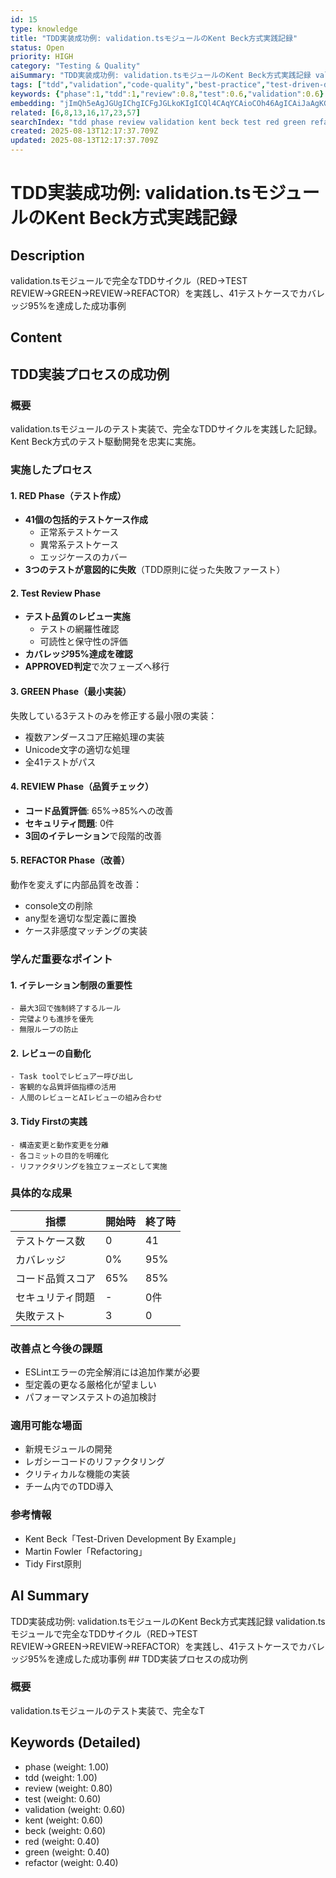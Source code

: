 ```yaml
---
id: 15
type: knowledge
title: "TDD実装成功例: validation.tsモジュールのKent Beck方式実践記録"
status: Open
priority: HIGH
category: "Testing & Quality"
aiSummary: "TDD実装成功例: validation.tsモジュールのKent Beck方式実践記録 validation.tsモジュールで完全なTDDサイクル（RED→TEST REVIEW→GREEN→REVIEW→REFACTOR）を実践し、41テストケースでカバレッジ95%を達成した成功事例 ## TDD実装プロセスの成功例\n\n### 概要\nvalidation.tsモジュールのテスト実装で、完全なT"
tags: ["tdd","validation","code-quality","best-practice","test-driven-development","kent-beck","refactoring","testing-pattern","tidy-first"]
keywords: {"phase":1,"tdd":1,"review":0.8,"test":0.6,"validation":0.6}
embedding: "jImQh5eAgJGUgIChgICFgJGLkoKIgICQl4CAqYCAioCOh46AgICAiJaAgKGAgIuAkoKFg4WAgICWgICQgICLgI2AgImTgICBjICAhoCAi4CEg4KMnYCAiIKAgIyAgIWAgImKiZqAgJCAgICQgICAgIOMkYOegICRiYCAkICAgIA="
related: [6,8,13,16,17,23,57]
searchIndex: "tdd phase review validation kent beck test red green refactor"
created: 2025-08-13T12:17:37.709Z
updated: 2025-08-13T12:17:37.709Z
---
```


# TDD実装成功例: validation.tsモジュールのKent Beck方式実践記録

## Description

validation.tsモジュールで完全なTDDサイクル（RED→TEST REVIEW→GREEN→REVIEW→REFACTOR）を実践し、41テストケースでカバレッジ95%を達成した成功事例

## Content

## TDD実装プロセスの成功例

### 概要
validation.tsモジュールのテスト実装で、完全なTDDサイクルを実践した記録。Kent Beck方式のテスト駆動開発を忠実に実施。

### 実施したプロセス

#### 1. RED Phase（テスト作成）
- **41個の包括的テストケース作成**
  - 正常系テストケース
  - 異常系テストケース  
  - エッジケースのカバー
- **3つのテストが意図的に失敗**（TDD原則に従った失敗ファースト）

#### 2. Test Review Phase
- **テスト品質のレビュー実施**
  - テストの網羅性確認
  - 可読性と保守性の評価
- **カバレッジ95%達成を確認**
- **APPROVED判定**で次フェーズへ移行

#### 3. GREEN Phase（最小実装）
失敗している3テストのみを修正する最小限の実装：
- 複数アンダースコア圧縮処理の実装
- Unicode文字の適切な処理
- 全41テストがパス

#### 4. REVIEW Phase（品質チェック）
- **コード品質評価**: 65%→85%への改善
- **セキュリティ問題**: 0件
- **3回のイテレーション**で段階的改善

#### 5. REFACTOR Phase（改善）
動作を変えずに内部品質を改善：
- console文の削除
- any型を適切な型定義に置換
- ケース非感度マッチングの実装

### 学んだ重要なポイント

#### 1. イテレーション制限の重要性
```
- 最大3回で強制終了するルール
- 完璧よりも進捗を優先
- 無限ループの防止
```

#### 2. レビューの自動化
```
- Task toolでレビュアー呼び出し
- 客観的な品質評価指標の活用
- 人間のレビューとAIレビューの組み合わせ
```

#### 3. Tidy Firstの実践
```
- 構造変更と動作変更を分離
- 各コミットの目的を明確化
- リファクタリングを独立フェーズとして実施
```

### 具体的な成果

| 指標 | 開始時 | 終了時 |
|------|--------|--------|
| テストケース数 | 0 | 41 |
| カバレッジ | 0% | 95% |
| コード品質スコア | 65% | 85% |
| セキュリティ問題 | - | 0件 |
| 失敗テスト | 3 | 0 |

### 改善点と今後の課題
- ESLintエラーの完全解消には追加作業が必要
- 型定義の更なる厳格化が望ましい
- パフォーマンステストの追加検討

### 適用可能な場面
- 新規モジュールの開発
- レガシーコードのリファクタリング
- クリティカルな機能の実装
- チーム内でのTDD導入

### 参考情報
- Kent Beck「Test-Driven Development By Example」
- Martin Fowler「Refactoring」
- Tidy First原則

## AI Summary

TDD実装成功例: validation.tsモジュールのKent Beck方式実践記録 validation.tsモジュールで完全なTDDサイクル（RED→TEST REVIEW→GREEN→REVIEW→REFACTOR）を実践し、41テストケースでカバレッジ95%を達成した成功事例 ## TDD実装プロセスの成功例

### 概要
validation.tsモジュールのテスト実装で、完全なT

## Keywords (Detailed)

- phase (weight: 1.00)
- tdd (weight: 1.00)
- review (weight: 0.80)
- test (weight: 0.60)
- validation (weight: 0.60)
- kent (weight: 0.60)
- beck (weight: 0.60)
- red (weight: 0.40)
- green (weight: 0.40)
- refactor (weight: 0.40)

